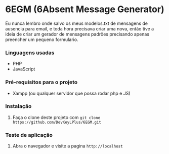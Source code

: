 # 6EGM (6Absent Message Generator)

Eu nunca lembro onde salvo os meus modelos.txt de mensagens de ausencia para email, e toda hora precisava criar uma nova, então tive a ideia de criar um gerador de mensagens padrões precisando apenas preencher um pequeno formulario.

### Linguagens usadas
- PHP
- JavaScript

### Pré-requisitos para o projeto

- Xampp (ou qualquer servidor que possa rodar php e JS)

### Instalação
1. Faça o clone deste projeto com `git clone https://github.com/DevKeyLPlus/6EGM.git`

### Teste de aplicação
1. Abra o navegador e visite a pagina `http://localhost`

